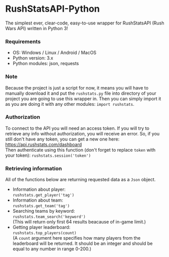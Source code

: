 # RushStatsAPI-Python
The simplest ever, clear-code, easy-to-use wrapper for RushStatsAPI (Rush Wars API) written in Python 3!
### Requirements
- OS: Windows / Linux / Android / MacOS
- Python version: 3.x
- Python modules: json, requests
### Note
Because the project is just a script for now, it means you will have to manually download it and put the ```rushstats.py``` file into directory of your project you are going to use this wrapper in. Then you can simply import it as you are doing it with any other modules: ```import rushstats```.
### Authorization
To connect to the API you will need an access token. If you will try to retrieve any info without authorization, you will receive an error. So, if you still don't have any token, you can get a new one here: https://api.rushstats.com/dashboard <br>
Then authenticate using this function (don't forget to replace ```token``` with your token): ```rushstats.session('token')```
### Retrieving information
All of the functions below are returning requested data as a ```Json``` object.
- Information about player:<br> ```rushstats.get_player('tag')```
- Information about team:<br> ```rushstats.get_team('tag')```
- Searching teams by keyword:<br> ```rushstats.team_search('keyword')``` <br>
(This will return only first 64 results beacause of in-game limit.)
- Getting player leaderboard:<br> ```rushstats.top_players(count)``` <br>
(A ```count``` argument here specifies how many players from the leaderboard will be returned. It should be an integer and should be equal to any number in range 0-200.)
